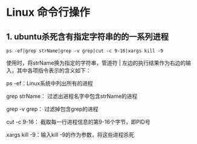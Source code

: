 # Linux 命令行操作

## 1. ubuntu杀死含有指定字符串的的一系列进程

```shell
ps -ef|grep strName|grep -v grep|cut -c 9-16|xargs kill -9
```
使用时，将strName换为指定的字符串，管道符 | 左边的执行结果作为右边的输入，其中各项指令表示的含义如下：

ps -ef：Linux系统中列出所有的进程

grep strName： 过滤出进程名字中包含strName的进程

grep -v grep： 过滤掉包含grep的进程

cut -c 9-16： 截取每一行进程信息的第9-16个字节，即PID号

xargs kill -9：输入kill -9的作为参数，将这些进程杀死
